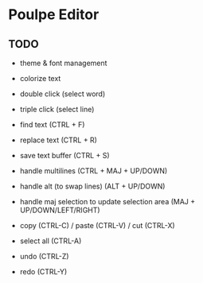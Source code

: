 # Poulpe Editor

## TODO

+ theme & font management
+ colorize text

+ double click (select word)
+ triple click (select line)
+ find text (CTRL + F)
+ replace text (CTRL + R)
+ save text buffer (CTRL + S)
+ handle multilines (CTRL + MAJ + UP/DOWN)
+ handle alt (to swap lines) (ALT + UP/DOWN)
+ handle maj selection to update selection area (MAJ + UP/DOWN/LEFT/RIGHT)
+ copy (CTRL-C) / paste (CTRL-V) / cut (CTRL-X)
+ select all (CTRL-A)
+ undo (CTRL-Z)
+ redo (CTRL-Y)